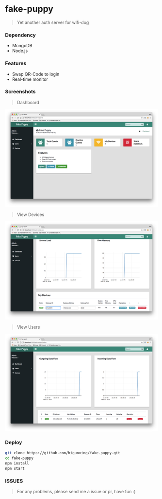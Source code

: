 # fake-puppy

> Yet another auth server for wifi-dog

### Dependency

* MongoDB
* Node.js

### Features

* Swap QR-Code to login
* Real-time monitor

### Screenshots

> Dashboard

![dashboard](./.screenshots/panel-page.jpg)

> View Devices

![device](./.screenshots/device-page.jpg)

> View Users

![user](./.screenshots/user-page.jpg)

### Deploy

```bash
git clone https://github.com/higuoxing/fake-puppy.git
cd fake-puppy
npm install
npm start
```

### ISSUES

> For any problems, please send me a issue or pr, have fun :)
